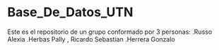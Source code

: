 # Base_De_Datos_UTN
Este es el repositorio de un grupo conformado por 3 personas:
.Russo Alexia
.Herbas Pally , Ricardo Sebastian
.Herrera Gonzalo 
